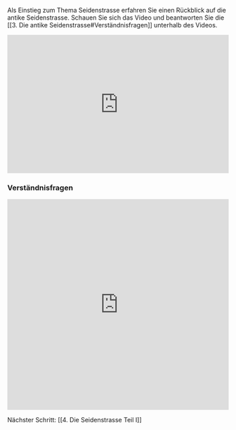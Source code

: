 Als Einstieg zum Thema Seidenstrasse erfahren Sie einen Rückblick auf die antike Seidenstrasse.
Schauen Sie sich das Video und beantworten Sie die [[3. Die antike Seidenstrasse#Verständnisfragen]] unterhalb des Videos.


<iframe width="100%" height="315" src="https://www.youtube.com/embed/KeZ9HqO6bW8?si=HVvdPZ7LlUfLR71u" title="YouTube video player" frameborder="0" allow="accelerometer; autoplay; clipboard-write; encrypted-media; gyroscope; picture-in-picture; web-share" allowfullscreen></iframe>

### Verständnisfragen

<iframe width="100%" height="480px" src="https://forms.microsoft.com/Pages/ResponsePage.aspx?id=3JD3sB8inkC07KJqJT_b3gzhkYlYD0VIpERRWTmitHRURU1IUEtET0g5WldNTFNGUjZNWDNNRFI3OSQlQCNjPTEu&embed=true" frameborder="0" marginwidth="0" marginheight="0" style="border: none; max-width:100%; max-height:100vh" allowfullscreen webkitallowfullscreen mozallowfullscreen msallowfullscreen> </iframe>

Nächster Schritt: [[4. Die Seidenstrasse Teil I]]

